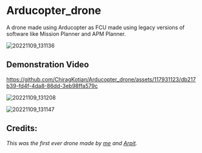 # Arducopter_drone
A drone made using Arducopter as FCU made using legacy versions of software like Mission Planner and APM Planner.

![20221109_131136](https://github.com/ChiragKotian/Arducopter_drone/assets/117931123/39a4d99c-b9a8-44e9-bdee-e51bdb2e6cb0)


## Demonstration Video


https://github.com/ChiragKotian/Arducopter_drone/assets/117931123/db217b39-fd4f-4da8-86dd-3eb98ffa579c



![20221109_131208](https://github.com/ChiragKotian/Arducopter_drone/assets/117931123/baab737d-b1cb-406d-a5dc-5cf40749bc6a)

![20221109_131147](https://github.com/ChiragKotian/Arducopter_drone/assets/117931123/ced41206-7ede-4bcc-afe7-153107c088b9)


## Credits:
_This was the first ever drone made by [me](https://chiragkotian.github.io) and [Arpit](https://github.com/arpitguptagithub)._
